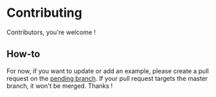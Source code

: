 # Contributing
Contributors, you're welcome !

## How-to
For now, if you want to update or add an example, please create a pull request on the [pending branch](https://github.com/rust-gnome/examples/tree/pending). If your pull request targets the master branch, it won't be merged. Thanks !
